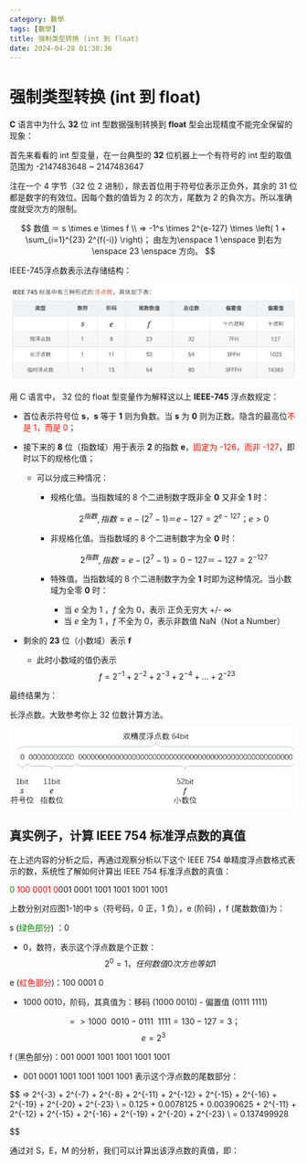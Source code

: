 ```yaml
---
category: 數學
tags: [數學]
title: 强制类型转换 (int 到 float)
date: 2024-04-28 01:38:36
---
```


<style>
  table {
    width: 100%git clone https://github.com/hkdickyko/hkdickyko.github.io
    }
  td {
    vertical-align: center;
  }
  table.inputT{
    margin: 10px;
    width: auto;
    margin-left: auto;
    margin-right: auto;
    border: none;
  }
  input{
    text-align: center;
    padding: 0px 10px;
  }
  iframe{
    width: 100%;
    display: block;
    border-style:none;
  }
</style>

# 强制类型转换 (int 到 float)

**C** 语言中为什么 **32** 位 int 型数据强制转换到 **float** 型会出现精度不能完全保留的现象：

首先来看看的 int 型变量，在一台典型的 **32** 位机器上一个有符号的 int 型的取值范围为 -2147483648 ~ 2147483647 

注在一个 4 字节（32 位 2 进制），除去首位用于符号位表示正负外，其余的 31 位都是数字的有效位。因每个数的值皆为 2 的次方，尾数为 2 的負次方。所以准确度就受次方的限制。

$$ 数值 ＝ s \times e \times f \\
  => -1^s \times 2^{e-127} \times \left( 1 + \sum_{i=1}^{23} 2^{f(-i)} \right)； 由左为\enspace 1 \enspace 到右为 \enspace 23 \enspace 方向。
 $$

IEEE-745浮点数表示法存储结构：

![Alt x](../assets/img/math/ieeetable.png)

用 C 语言中， 32 位的 float 型变量作为解释这以上 **IEEE-745** 浮点数规定：

- 首位表示符号位 **s**，**s** 等于 **1** 则为負数。当 **s** 为 **0** 则为正数。隐含的最高位<font color="#FF1000">不是 1，而是 0</font>；
- 接下来的 **8** 位（指数域）用于表示 **2** 的指数 **e**，<font color="#FF1000">固定为 -126，而非 -127</font>，即时以下的规格化值；
  - 可以分成三种情况：
    - 规格化值。当指数域的 8 个二进制数字既非全 **0** 又非全 **1** 时：
    
        $$ 2^{指数} ,  指数 = e - (2^7 - 1) ＝ e - 127 = 2^{e-127}； e>0 $$
    - 非规格化值。当指数域的 8 个二进制数字为全 **0** 时：
    
        $$ 2^{指数} ,  指数 = e - (2^7 - 1) = 0 - 127 ＝ -127 = 2^{-127} $$
        
    - 特殊值。当指数域的 8 个二进制数字为全 **1** 时即为这种情况。当小数域为全零 **0** 时：
      - 当 $e$ 全为 1 ，$f$ 全为 0，表示 正负无穷大 +/- ∞
      - 当 $e$ 全为 1 ，$f$ 不全为 0，表示非数值 NaN（Not a Number）
      
- 剩余的 **23** 位（小数域）表示 **f**
  - 此时小数域的值仍表示
     $$ f = 2^{-1} + 2^{-2} + 2^{-3} + 2^{-4} + ... + 2^{-23} $$

最终结果为：

长浮点数。大致参考你上 32 位数计算方法。

![Alt x](../assets/img/math/ieee64.png)

## 真实例子，计算 IEEE 754 标准浮点数的真值

在上述内容的分析之后，再通过观察分析以下这个 IEEE 754 单精度浮点数格式表示的数，系统性了解如何计算出 IEEE 754 标准浮点数的真值：

<font color="#008800">0</font> <font color="#FF0000">100 0001 0</font>001 0001 1001 1001 1001 1001

上数分别对应图1-1的中 s（符号码，0 正，1 负），e (阶码) ，f (尾数数值)为：

s (<font color="#008800">绿色部分</font>) ：0

 - 0，数符，表示这个浮点数是个正数：
  $$ 2^0 = 1，任何数值 0 次方也等如 1 $$

e (<font color="#FF0000">红色部分</font>)：100 0001 0

 - 1000 0010，阶码，其真值为：移码 (1000 0010) - 偏置值 (0111 1111) 

  $$ => 1000 \enspace 0010 - 0111 \enspace 1111 = 130 - 127 = 3；$$
  $$ e = 2^3 $$

f (黑色部分)：001 0001 1001 1001 1001 1001

 - 001 0001 1001 1001 1001 1001 表示这个浮点数的尾数部分：

  $$ => 2^{-3} + 2^{-7} + 2^{-8} + 2^{-11} + 2^{-12} + 2^{-15} + 2^{-16} + 2^{-19} + 2^{-20} + 2^{-23} \\
= 0.125 + 0.0078125 + 0.00390625 + 2^{-11} + 2^{-12} + 2^{-15} + 2^{-16} + 2^{-19} + 2^{-20} + 2^{-23} \\
 = 0.137499928

$$

通过对 S，E，M 的分析，我们可以计算出该浮点数的真值，即：